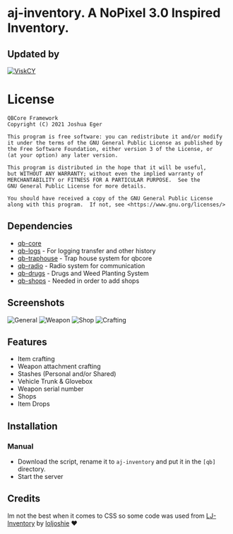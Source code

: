 # aj-inventory. A NoPixel 3.0 Inspired Inventory. 

## Updated by
[![ViskCY](https://lanyard.cnrad.dev/api/902995957619249204)](https://discord.com/users/902995957619249204)
# License

    QBCore Framework
    Copyright (C) 2021 Joshua Eger

    This program is free software: you can redistribute it and/or modify
    it under the terms of the GNU General Public License as published by
    the Free Software Foundation, either version 3 of the License, or
    (at your option) any later version.

    This program is distributed in the hope that it will be useful,
    but WITHOUT ANY WARRANTY; without even the implied warranty of
    MERCHANTABILITY or FITNESS FOR A PARTICULAR PURPOSE.  See the
    GNU General Public License for more details.

    You should have received a copy of the GNU General Public License
    along with this program.  If not, see <https://www.gnu.org/licenses/>

## Dependencies
- [qb-core](https://github.com/qbcore-framework/qb-core)
- [qb-logs](https://github.com/qbcore-framework/qb-logs) - For logging transfer and other history
- [qb-traphouse](https://github.com/qbcore-framework/qb-traphouse) - Trap house system for qbcore
- [qb-radio](https://github.com/qbcore-framework/qb-radio) - Radio system for communication
- [qb-drugs](https://github.com/qbcore-framework/qb-drugs) -  Drugs and Weed Planting System
- [qb-shops](https://github.com/qbcore-framework/qb-shops) - Needed in order to add shops

## Screenshots
![General](https://steamuserimages-a.akamaihd.net/ugc/1796396122298560900/AEE04D35089EC0A5A76FDE62885C748020E6DBC1/)
![Weapon](https://steamuserimages-a.akamaihd.net/ugc/1796396122298604110/A505420EB3285A0FEBBF3C526C1FFAB7B454D865/)
![Shop](https://steamuserimages-a.akamaihd.net/ugc/1796396122298619241/A7009053C65BB49FF0454A413327AB21080B774A/)
![Crafting](https://steamuserimages-a.akamaihd.net/ugc/1796396122298617391/AB3C5CA448614C9A39EF87B46B90ABBDBF45A182/)

## Features
- Item crafting
- Weapon attachment crafting
- Stashes (Personal and/or Shared)
- Vehicle Trunk & Glovebox
- Weapon serial number
- Shops
- Item Drops

## Installation

### Manual
- Download the script, rename it to `aj-inventory` and put it in the `[qb]` directory.
- Start the server

## Credits
Im not the best when it comes to CSS so some code was used from [LJ-Inventory](https://github.com/loljoshie/lj-inventory) by [loljoshie](https://github.com/loljoshie) ❤️
